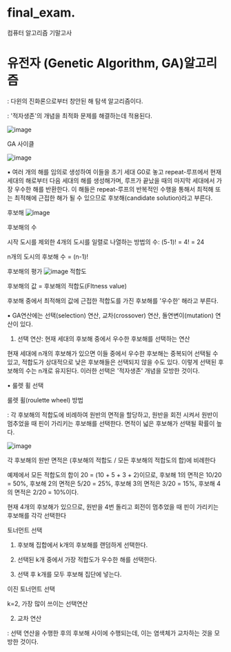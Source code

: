 # final_exam.
컴퓨터 알고리즘 기말고사 


#  유전자 (Genetic Algorithm, GA)알고리즘

: 다윈의 진화론으로부터 창안된 해 탐색 알고리즘이다. 

: '적자생존'의 개념을 최적화 문제를 해결하는데 적용된다.

![image](https://user-images.githubusercontent.com/101514626/173842547-eb3e6945-8349-45d5-b509-e75a02a7b9a1.png)

GA 사이클


![image](https://user-images.githubusercontent.com/101514626/173842681-5959ff49-b9a2-4c3b-961b-f8ce15e0b603.png)



▪ 여러 개의 해를 임의로 생성하여 이들을 초기 세대 G0로 놓고 repeat-루프에서 현재 세대의 해로부터 다음 세대의 해를 생성해가며, 루프가 끝났을 때의 마지막 세대에서 가장 우수한 해를 반환한다. 이 해들은 repeat-루프의 반복적인 수행을 통해서 최적해 또는 최적해에 근접한 해가 될 수 있으므로 후보해(candidate solution)라고 부른다. 


후보해
![image](https://user-images.githubusercontent.com/101514626/173843054-1bbdb385-6d10-420a-a057-a8baf47ecf90.png)

후보해의 수

시작 도시를 제외한 4개의 도시를 일렬로 나열하는 방법의 수: (5-1)! = 4! = 24

n개의 도시의 후보해 수 = (n-1)!


후보해의 평가
![image](https://user-images.githubusercontent.com/101514626/173843293-3884bae0-7afe-457b-9d7f-fc2226b16333.png)
적합도


후보해의 값 = 후보해의 적합도(FItness value)

후보해 중에서 최적해의 값에 근접한 적합도를 가진 후보해를 '우수한' 해라고 부른다.


▪ GA연산에는 선택(selection) 연산, 교차(crossover) 연산, 돌연변이(mutation) 연산이 있다.



1. 선택 연산: 현재 세대의 후보해 중에서 우수한 후보해를 선택하는 연산

현재 세대에 n개의 후보해가 있으면 이들 중에서 우수한 후보해는 중복되어 선택될 수 있고, 적합도가 상대적으로 낮은 후보해들은 선택되지 않을 수도 있다. 이렇게 선택된  후보해의 수는 n개로 유지된다. 이러한 선택은 '적자생존' 개념을 모방한 것이다. 



• 룰렛 휠 선택

룰렛 휠(roulette wheel) 방법

: 각 후보해의 적합도에 비례하여 원반의 면적을 할당하고, 원반을 회전 시켜서 원반이 멈추었을 때 핀이 가리키는 후보해를 선택한다. 면적이 넓은 후보해가 선택될 확률이 높다.

![image](https://user-images.githubusercontent.com/101514626/173843716-ba8436c2-1fce-4790-b0b4-19677debe72f.png)


각 후보해의 원반 면적은 (후보해의 적합도 / 모든 후보해의 적합도의 합)에 비례한다

예제에서 모든 적합도의 합이 20 = (10 + 5 + 3 + 2)이므로, 후보해 1의 면적은 10/20 = 50%, 후보해 2의 면적은 5/20 = 25%, 후보해 3의 면적은 3/20 = 15%, 후보해 4의 면적은 2/20 = 10%이다. 

현재 4개의 후보해가 있으므로, 원반을 4번 돌리고 회전이 멈추었을 때 핀이 가리키는 후보해를 각각 선택한다


토너먼트 선택

1. 후보해 집합에서 k개의 후보해를 랜덤하게 선택한다.

2. 선택된 k개 중에서 가장 적합도가 우수한 해를 선택한다.

3. 선택 후 k개를 모두 후보해 집단에 넣는다.



이진 토너먼트 선택

k=2, 가장 많이 쓰이는 선택연산



2. 교차 연산

: 선택 연산을 수행한 후의 후보해 사이에 수행되는데, 이는 염색체가 교차하는 것을 모방한 것이다.
